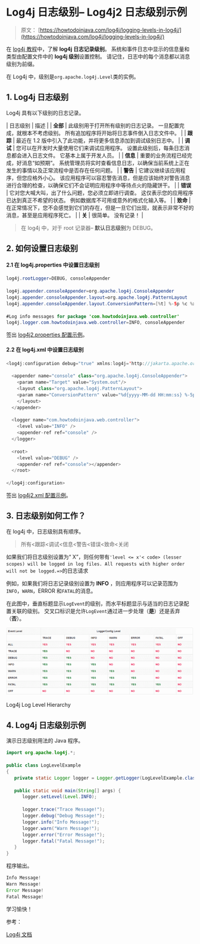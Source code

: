 # Log4j 日志级别– Log4j2 日志级别示例

> 原文： [https://howtodoinjava.com/log4j/logging-levels-in-log4j/](https://howtodoinjava.com/log4j/logging-levels-in-log4j/)

在 [log4j 教程](https://howtodoinjava.com/log4j/)中，了解 **log4j 日志记录级别**。 系统和事件日志中显示的信息量和类型由配置文件中的 **log4j 级别**设置控制。 请记住，日志中的每个消息都以消息级别为前缀。

在 Log4j 中，级别是`org.apache.log4j.Level`类的实例。

## 1\. Log4j 日志级别

Log4j 具有以下级别的日志记录。

| 日志级别 | 描述 |
| **全部** | 此级别用于打开所有级别的日志记录。 一旦配置完成，就根本不考虑级别。 所有追加程序将开始将日志事件倒入日志文件中。 |
| **跟踪** | 最近在 1.2 版中引入了此功能，并将更多信息添加到调试级别日志中。 |
| **调试** | 您可以在开发时大量使用它们来调试应用程序。 设置此级别后，每条日志消息都会进入日志文件。 它基本上属于开发人员。 |
| **信息** | 重要的业务流程已经完成，好消息“如预期”。 系统管理员将实时查看信息日志，以确保当前系统上正在发生的事情以及正常流程中是否存在任何问题。 |
| **警告** | 它建议继续该应用程序，但您应格外小心。 该应用程序可以容忍警告消息，但是应该始终对警告消息进行合理的检查，以确保它们不会证明应用程序中等待点火的隐藏饼干。 |
| **错误** | 它对您大喊大叫，出了什么问题，您必须立即进行调查。 这仅表示您的应用程序已达到真正不希望的状态。 例如数据库不可用或意外的格式化输入等。 |
| **致命** | 在正常情况下，您不会感觉到它们的存在，但是一旦它们出现，就表示非常不好的消息，甚至是应用程序死亡。 |
| **关** | 很简单。 没有记录！ |

> 在 log4j 中，对于 root 记录器– **默认日志级别**为 DEBUG。

## 2\. 如何设置日志级别

#### 2.1 在 log4j.properties 中设置日志级别

```java
log4j.rootLogger=DEBUG, consoleAppender

log4j.appender.consoleAppender=org.apache.log4j.ConsoleAppender
log4j.appender.consoleAppender.layout=org.apache.log4j.PatternLayout
log4j.appender.consoleAppender.layout.ConversionPattern=[%t] %-5p %c %x - %m%n

#Log info messages for package 'com.howtodoinjava.web.controller'
log4j.logger.com.howtodoinjava.web.controller=INFO, consoleAppender

```

签出 [log4j2.properties 配置示例](https://howtodoinjava.com/log4j2/log4j-2-properties-file-configuration-example/)。

#### 2.2 在 log4j.xml 中设置日志级别

```java
<log4j:configuration debug="true" xmlns:log4j='http://jakarta.apache.org/log4j/'>

  <appender name="console" class="org.apache.log4j.ConsoleAppender">
    <param name="Target" value="System.out"/>
    <layout class="org.apache.log4j.PatternLayout">
    <param name="ConversionPattern" value="%d{yyyy-MM-dd HH:mm:ss} %-5p %c{1}:%L - %m%n" />
    </layout>
  </appender>

  <logger name="com.howtodoinjava.web.controller">
	<level value="INFO" />
	<appender-ref ref="console" />
  </logger>

  <root>
  	<level value="DEBUG" />
    <appender-ref ref="console"></appender>
  </root>

</log4j:configuration>

```

签出 [log4j2.xml 配置示例](https://howtodoinjava.com/log4j2/log4j-2-xml-configuration-example/)。

## 3\. 日志级别如何工作？

在 log4j 中，日志级别具有顺序。

> 所有<跟踪<调试<信息<警告<错误<致命<关闭

如果我们将日志级别设置为“ X”，则任何带有`'level <= x'< code> (lesser scopes) will be logged in log files. All requests with higher order will not be logged.=>`的日志请求

例如，如果我们将日志记录级别设置为 **INFO** ，则应用程序可以记录范围为`INFO`，`WARN`，ERROR 和`FATAL`的消息。

在此图中，垂直标题显示`LogEvent`的级别，而水平标题显示与适当的日志记录配置关联的级别。 交叉口标识是允许`LogEvent`通过进一步处理（**是**）还是丢弃（**否**）。

![Log4j Log Levels](img/31a2bd247f68b9def9c310408deaab27.png)

Log4j Log Level Hierarchy



## 4\. Log4j 日志级别示例

演示日志级别用法的 Java 程序。

```java
import org.apache.log4j.*;

public class LogLevelExample 
{
   private static Logger logger = Logger.getLogger(LogLevelExample.class);

   public static void main(String[] args) {
      logger.setLevel(Level.INFO);

      logger.trace("Trace Message!");
      logger.debug("Debug Message!");
      logger.info("Info Message!");
      logger.warn("Warn Message!");
      logger.error("Error Message!");
      logger.fatal("Fatal Message!");
   }
}

```

程序输出。

```java
Info Message!
Warn Message!
Error Message!
Fatal Message!

```

学习愉快！

参考：

[Log4j 文档](https://logging.apache.org/log4j/2.0/manual/architecture.html)